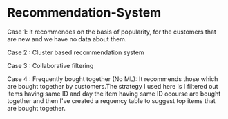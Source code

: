# Recommendation-System
Case 1: it recommendes on the basis of popularity, for the customers that are new and we have no data about them. 

Case 2 : Cluster based recommendation system

Case 3 : Collaborative filtering

Case 4 : Frequently bought together (No ML): It recommends those which are bought together by customers.The strategy I used here is I filtered out items having same ID and day the item having same ID ocourse are bought together and then I've created a requency table to suggest top items that are bought together.
